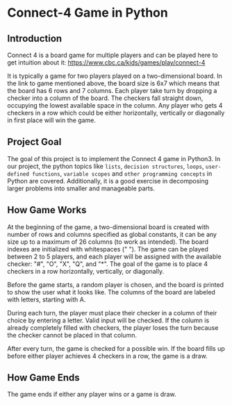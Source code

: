 # Connect-4 Game in Python

## Introduction

Connect 4 is a board game for multiple players and can be played here to get intuition about it:
https://www.cbc.ca/kids/games/play/connect-4

It is typically a game for two players played on a two-dimensional board. In the link to game mentioned above, the board size is 6x7 which means that the board has 6 rows and 7 columns. Each player take turn by dropping a checker into a column of the board. The checkers fall straight down, occupying the lowest available space in the column. Any player who gets 4 checkers in a row which could be either horizontally, vertically or diagonally in first place will win the game.

## Project Goal

The goal of this project is to implement the Connect 4 game in Python3. In our project, the python topics like `lists`, `decision structures`, `loops`, `user-defined functions`, `variable scopes` and `other programming concepts` in Python are covered.
Additionally, it is a good exercise in decomposing larger problems into smaller and manageable parts.

## How Game Works

At the beginning of the game, a two-dimensional board is created with number of rows and columns specified as global constants, it can be any size up to a maximum of 26 columns (to work as intended). The board indexes are initialized with whitespaces (" "). The game can be played between 2 to 5 players, and each player will be assigned with the available checker: "#", "O", "X", "Q", and "*". The goal of the game is to place 4 checkers in a row horizontally, vertically, or diagonally.

Before the game starts, a random player is chosen, and the board is printed to show the user what it looks like. The columns of the board are labeled with letters, starting with A.

During each turn, the player must place their checker in a column of their choice by entering a letter. Valid input will be checked. If the column is already completely filled with checkers, the player loses the turn because the checker cannot be placed in that column.

After every turn, the game is checked for a possible win. If the board fills up before either player achieves 4 checkers in a row, the game is a draw.

## How Game Ends

The game ends if either any player wins or a game is draw.

